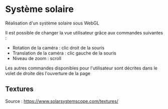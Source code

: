 # Système solaire
Réalisation d'un système solaire sous WebGL

Il est possible de changer la vue utilisateur grâce aux commandes suivantes :
- Rotation de la caméra : clic droit de la souris
- Translation de la caméra : clic gauche de la souris
- Niveau de zoom : scroll

Les autres commandes disponibles pour l'utilisateur sont décrites dans le volet de
droite dès l'ouverture de la page

## Textures
Source : https://www.solarsystemscope.com/textures/
